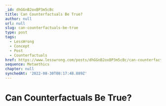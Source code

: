 ```yaml
---
_id: dhGGnB2oxBP3m5cBc
title: Can Counterfactuals Be True?
author: null
url: null
slug: can-counterfactuals-be-true
type: post
tags:
  - LessWrong
  - Concept
  - Post
  - Counterfactuals
href: https://www.lesswrong.com/posts/dhGGnB2oxBP3m5cBc/can-counterfactuals-be-true
sequence: Metaethics
chapter: null
synchedAt: '2022-08-30T08:17:48.889Z'
---
```


# Can Counterfactuals Be True?
